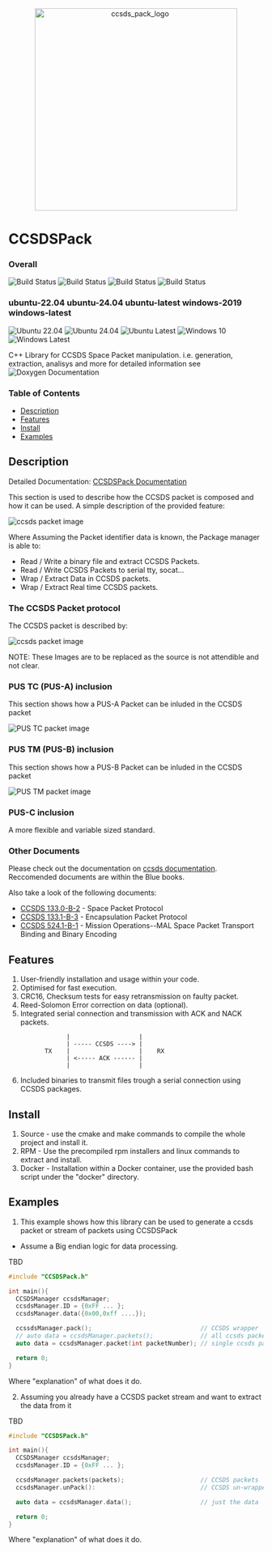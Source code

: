 
<div style="text-align: center;">
    <img alt="ccsds_pack_logo" src="docs/imgs/Logo.png" width="400" />
</div>

# CCSDSPack
### Overall
![Build Status](https://github.com/Inczert/CCSDSPack/actions/workflows/linux.yml/badge.svg)
![Build Status](https://github.com/Inczert/CCSDSPack/actions/workflows/windows.yml/badge.svg)
![Build Status](https://img.shields.io/github/actions/workflow/status/Inczert/CCSDSPack/linux.yml?branch=main)
![Build Status](https://img.shields.io/github/actions/workflow/status/Inczert/CCSDSPack/windows.yml?branch=main)
### ubuntu-22.04 ubuntu-24.04  ubuntu-latest   windows-2019   windows-latest
![Ubuntu 22.04](https://github.com/Inczert/CCSDSPack/actions/workflows/linux.yml/badge.svg?job=ubuntu-22-04)
![Ubuntu 24.04](https://github.com/Inczert/CCSDSPack/actions/workflows/linux.yml/badge.svg?job=ubuntu-24-04)
![Ubuntu Latest](https://github.com/Inczert/CCSDSPack/actions/workflows/linux.yml/badge.svg?job=ubuntu-latest)
![Windows 10](https://github.com/Inczert/CCSDSPack/actions/workflows/windows.yml/badge.svg?job=windows-2019)
![Windows Latest](https://github.com/Inczert/CCSDSPack/actions/workflows/windows.yml/badge.svg?job=windows-latest)



C++ Library for CCSDS Space Packet manipulation. i.e. generation, extraction, analisys and more
for detailed information see ![Doxygen Documentation](https://exospacelabs.github.io/CCSDSPack/)


### Table of Contents
 - [Description](#Description)
 - [Features](#Features)
 - [Install](#Install)
 - [Examples](#Examples)

## Description
Detailed Documentation: [CCSDSPack Documentation](docs/README.md) 

This section is used to describe how the CCSDS packet is composed and how it can be used.
A simple description of the provided feature:

![ccsds packet image](docs/imgs/Packet_management.png)

Where Assuming the Packet identifier data is known, the Package manager is able to: 
* Read / Write a binary file and extract CCSDS Packets.
* Read / Write CCSDS Packets to serial tty, socat...
* Wrap / Extract Data in CCSDS packets.
* Wrap / Extract Real time CCSDS packets.

### The CCSDS Packet protocol
The CCSDS packet is described by:

![ccsds packet image](docs/imgs/ccsdsPacket.png)


NOTE: These Images are to be replaced as the source is not attendible and not clear.
### PUS TC (PUS-A) inclusion
This section shows how a PUS-A Packet can be inluded in the CCSDS packet

![PUS TC packet image](docs/imgs/PUS_TC.png)


### PUS TM (PUS-B) inclusion
This section shows how a PUS-B Packet can be inluded in the CCSDS packet

![PUS TM packet image](docs/imgs/PUS_TM.png)


###  PUS-C inclusion
A more flexible and variable sized standard.

### Other Documents
Please check out the documentation on [ccsds documentation](https://public.ccsds.org/Publications/default.aspx). Reccomended documents are within the Blue books.

Also take a look of the following documents:

* [CCSDS 133.0-B-2](https://public.ccsds.org/Pubs/133x0b2e2.pdf) - Space Packet Protocol
* [CCSDS 133.1-B-3](https://public.ccsds.org/Pubs/133x1b3e1.pdf) - Encapsulation Packet Protocol
* [CCSDS 524.1-B-1](https://public.ccsds.org/Pubs/524x1b1.pdf) - Mission Operations--MAL Space Packet Transport Binding and Binary Encoding


## Features
1) User-friendly installation and usage within your code.
2) Optimised for fast execution.
3) CRC16, Checksum tests for easy retransmission on faulty packet.
4) Reed-Solomon Error correction on data (optional).
5) Integrated serial connection and transmission with ACK and NACK packets.
```
                |                   |     
                | ----- CCSDS ----> |     
          TX    |                   |    RX    
                | <----- ACK ------ |     
                |                   |     
```
6) Included binaries to transmit files trough a serial connection using CCSDS packages.

## Install
1) Source - use the cmake and make commands to compile the whole project and install it.
2) RPM    - Use the precompiled rpm installers and linux commands to extract and install.
3) Docker - Installation within a Docker container, use the provided bash script under the "docker" directory.

## Examples
1) This example shows how this library can be used to generate a ccsds packet or stream of packets using CCSDSPack
* Assume a Big endian logic for data processing.

TBD
```c++
#include "CCSDSPack.h"

int main(){
  CCSDSManager ccsdsManager;
  ccsdsManager.ID = {0xFF ... };
  ccsdsManager.data({0x00,0xff ....});

  ccssdsManager.pack();                              // CCSDS wrapper
  // auto data = ccsdsManager.packets();             // all ccsds packets appendedd.
  auto data = ccsdsManager.packet(int packetNumber); // single ccsds packet specified.

  return 0;
}
```
Where "explanation" of what does it do.

2) Assuming you already have a CCSDS packet stream and want to extract the data from it

TBD
```c++
#include "CCSDSPack.h"

int main(){
  CCSDSManager ccsdsManager;
  ccsdsManager.ID = {0xFF ... };

  ccsdsManager.packets(packets);                     // CCSDS packets
  ccsdsManager.unPack():                             // CCSDS un-wrapper

  auto data = ccsdsManager.data();                   // just the data

  return 0;
}
```
Where "explanation" of what does it do.

